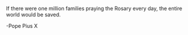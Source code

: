 If there were one million families praying the Rosary every day, the entire world would be saved.

-Pope Pius X
